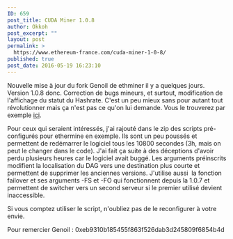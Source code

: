 ```yaml
---
ID: 659
post_title: CUDA Miner 1.0.8
author: Okkoh
post_excerpt: ""
layout: post
permalink: >
  https://www.ethereum-france.com/cuda-miner-1-0-8/
published: true
post_date: 2016-05-19 16:23:10
---
```

Nouvelle mise à jour du fork Genoil de ethminer il y a quelques jours. Version 1.0.8 donc. Correction de bugs mineurs, et surtout, modification de l'affichage du statut du Hashrate. C'est un peu mieux sans pour autant tout révolutionner mais ça n'est pas ce qu'on lui demande. Vous le trouverez par exemple <a href="https://github.com/nanopool/genoil-ethereum/tree/master/releases">ici</a>.

Pour ceux qui seraient intéressés, j'ai rajouté dans le zip des scripts pré-configurés pour ethermine en exemple. Ils sont un peu poussés et permettent de redémarrer le logiciel tous les 10800 secondes (3h, mais on peut le changer dans le code). J'ai fait ça suite à des déceptions d'avoir perdu plusieurs heures car le logiciel avait buggé. Les arguments préinscrits modifient la localisation du DAG vers une destination plus courte et permettent de supprimer les anciennes versions. J'utilise aussi  la fonction failover et ses arguments -FS et -FO qui fonctionnent depuis la 1.0.7 et permettent de switcher vers un second serveur si le premier utilisé devient inaccessible.

Si vous comptez utiliser le script, n'oubliez pas de le reconfigurer à votre envie.

Pour remercier Genoil : 0xeb9310b185455f863f526dab3d245809f6854b4d